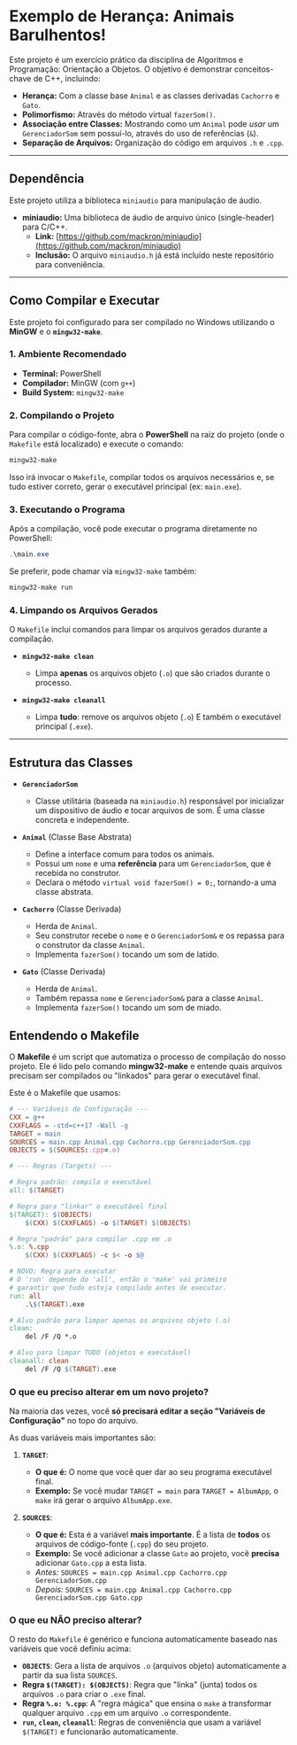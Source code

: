 # Exemplo de Herança: Animais Barulhentos!

Este projeto é um exercício prático da disciplina de Algoritmos e Programação: Orientação a Objetos. O objetivo é demonstrar conceitos-chave de C++, incluindo:

* **Herança:** Com a classe base `Animal` e as classes derivadas `Cachorro` e `Gato`.
* **Polimorfismo:** Através do método virtual `fazerSom()`.
* **Associação entre Classes:** Mostrando como um `Animal` pode *usar* um `GerenciadorSom` sem possuí-lo, através do uso de referências (`&`).
* **Separação de Arquivos:** Organização do código em arquivos `.h` e `.cpp`.

---
## Dependência

Este projeto utiliza a biblioteca `miniaudio` para manipulação de áudio.

* **miniaudio:** Uma biblioteca de áudio de arquivo único (single-header) para C/C++.
    * **Link:** [https://github.com/mackron/miniaudio](https://github.com/mackron/miniaudio)
    * **Inclusão:** O arquivo `miniaudio.h` já está incluído neste repositório para conveniência.

---

## Como Compilar e Executar

Este projeto foi configurado para ser compilado no Windows utilizando o **MinGW** e o **`mingw32-make`**.

### 1. Ambiente Recomendado

* **Terminal:** PowerShell
* **Compilador:** MinGW (com `g++`)
* **Build System:** `mingw32-make`

### 2. Compilando o Projeto

Para compilar o código-fonte, abra o **PowerShell** na raiz do projeto (onde o `Makefile` está localizado) e execute o comando:

```powershell
mingw32-make
```

Isso irá invocar o `Makefile`, compilar todos os arquivos necessários e, se tudo estiver correto, gerar o executável principal (ex: `main.exe`).

### 3. Executando o Programa

Após a compilação, você pode executar o programa diretamente no PowerShell:

```powershell
.\main.exe
```

Se preferir, pode chamar via `mingw32-make` também:

```powershell
mingw32-make run
```

### 4. Limpando os Arquivos Gerados

O `Makefile` inclui comandos para limpar os arquivos gerados durante a compilação.

* **`mingw32-make clean`**
    * Limpa **apenas** os arquivos objeto (`.o`) que são criados durante o processo.

* **`mingw32-make cleanall`**
    * Limpa **tudo**: remove os arquivos objeto (`.o`) E também o executável principal (`.exe`).

---

## Estrutura das Classes

* **`GerenciadorSom`**
    * Classe utilitária (baseada na `miniaudio.h`) responsável por inicializar um dispositivo de áudio e tocar arquivos de som. É uma classe concreta e independente.

* **`Animal`** (Classe Base Abstrata)
    * Define a interface comum para todos os animais.
    * Possui um `nome` e uma **referência** para um `GerenciadorSom`, que é recebida no construtor.
    * Declara o método `virtual void fazerSom() = 0;`, tornando-a uma classe abstrata.

* **`Cachorro`** (Classe Derivada)
    * Herda de `Animal`.
    * Seu construtor recebe o `nome` e o `GerenciadorSom&` e os repassa para o construtor da classe `Animal`.
    * Implementa `fazerSom()` tocando um som de latido.

* **`Gato`** (Classe Derivada)
    * Herda de `Animal`.
    * Também repassa `nome` e `GerenciadorSom&` para a classe `Animal`.
    * Implementa `fazerSom()` tocando um som de miado.

## Entendendo o Makefile

O **Makefile** é um script que automatiza o processo de compilação do nosso projeto. Ele é lido pelo comando **mingw32-make** e entende quais arquivos precisam ser compilados ou "linkados" para gerar o executável final.

Este é o Makefile que usamos:
```makefile
# --- Variáveis de Configuração ---
CXX = g++
CXXFLAGS = -std=c++17 -Wall -g
TARGET = main
SOURCES = main.cpp Animal.cpp Cachorro.cpp GerenciadorSom.cpp
OBJECTS = $(SOURCES:.cpp=.o)

# --- Regras (Targets) ---

# Regra padrão: compila o executável
all: $(TARGET)

# Regra para "linkar" o executável final
$(TARGET): $(OBJECTS)
	$(CXX) $(CXXFLAGS) -o $(TARGET) $(OBJECTS)

# Regra "padrão" para compilar .cpp em .o
%.o: %.cpp
	$(CXX) $(CXXFLAGS) -c $< -o $@

# NOVO: Regra para executar
# O 'run' depende do 'all', então o 'make' vai primeiro
# garantir que tudo esteja compilado antes de executar.
run: all
	.\$(TARGET).exe

# Alvo padrão para limpar apenas os arquivos objeto (.o)
clean:
	del /F /Q *.o

# Alvo para limpar TUDO (objetos e executável)
cleanall: clean
	del /F /Q $(TARGET).exe
```

### O que eu preciso alterar em um novo projeto?

Na maioria das vezes, você **só precisará editar a seção "Variáveis de Configuração"** no topo do arquivo.

As duas variáveis mais importantes são:

1.  **`TARGET`**:
    * **O que é:** O nome que você quer dar ao seu programa executável final.
    * **Exemplo:** Se você mudar `TARGET = main` para `TARGET = AlbumApp`, o `make` irá gerar o arquivo `AlbumApp.exe`.

2.  **`SOURCES`**:
    * **O que é:** Esta é a variável **mais importante**. É a lista de **todos** os arquivos de código-fonte (`.cpp`) do seu projeto.
    * **Exemplo:** Se você adicionar a classe `Gato` ao projeto, você **precisa** adicionar `Gato.cpp` a esta lista.
    * *Antes:* `SOURCES = main.cpp Animal.cpp Cachorro.cpp GerenciadorSom.cpp`
    * *Depois:* `SOURCES = main.cpp Animal.cpp Cachorro.cpp GerenciadorSom.cpp Gato.cpp`

### O que eu NÃO preciso alterar?

O resto do `Makefile` é genérico e funciona automaticamente baseado nas variáveis que você definiu acima:

* **`OBJECTS`**: Gera a lista de arquivos `.o` (arquivos objeto) automaticamente a partir da sua lista `SOURCES`.
* **Regra `$(TARGET): $(OBJECTS)`**: Regra que "linka" (junta) todos os arquivos `.o` para criar o `.exe` final.
* **Regra `%.o: %.cpp`**: A "regra mágica" que ensina o `make` a transformar qualquer arquivo `.cpp` em um arquivo `.o` correspondente.
* **`run`, `clean`, `cleanall`**: Regras de conveniência que usam a variável `$(TARGET)` e funcionarão automaticamente.